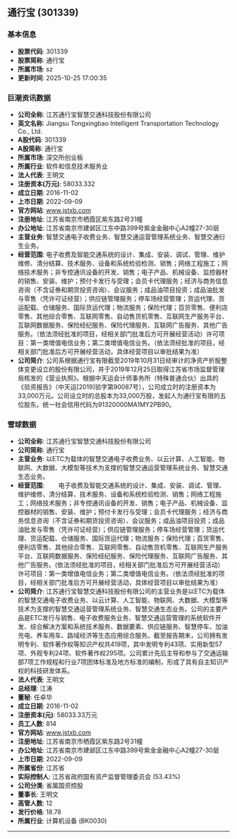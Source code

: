 ## 通行宝 (301339)

### 基本信息

- **股票代码**: 301339
- **股票简称**: 通行宝
- **所属市场**: sz
- **更新时间**: 2025-10-25 17:00:35

### 巨潮资讯数据

- **公司全称**: 江苏通行宝智慧交通科技股份有限公司
- **英文名称**: Jiangsu Tongxingbao Intelligent Transportation Technology Co., Ltd.
- **A股代码**: 301339
- **A股简称**: 通行宝
- **所属市场**: 深交所创业板
- **所属行业**: 软件和信息技术服务业
- **法人代表**: 王明文
- **注册资本(万元)**: 58033.332
- **成立日期**: 2016-11-02
- **上市日期**: 2022-09-09
- **官方网站**: www.jstxb.com
- **注册地址**: 江苏省南京市栖霞区紫东路2号31幢
- **办公地址**: 江苏省南京市建邺区江东中路399号紫金金融中心A2幢27-30层
- **主营业务**: 智慧交通电子收费业务、智慧交通运营管理系统业务、智慧交通衍生业务。
- **经营范围**: 电子收费及智能交通系统的设计、集成、安装、调试、管理、维护维修、清分结算、技术服务、设备和系统检验检测、销售；网络工程施工；网络技术服务；非专控通讯设备的开发、销售；电子产品、机械设备、监控器材的销售、安装、维护；预付卡发行与受理；会员卡代理服务；经济与商务信息咨询（不含证券和期货投资咨询）、会议服务；成品油项目投资；成品油批发与零售（凭许可证经营）；供应链管理服务；停车场经营管理；货运代理、货运配载、仓储服务、国际货运代理；物流服务；保险代理；百货零售、便利店零售、其他综合零售、互联网零售、自动售货机零售、互联网生产服务平台、互联网数据服务、保险经纪服务、保险代理服务、互联网广告服务、其他广告服务。（依法须经批准的项目，经相关部门批准后方可开展经营活动）许可项目：第一类增值电信业务；第二类增值电信业务。（依法须经批准的项目，经相关部门批准后方可开展经营活动，具体经营项目以审批结果为准）
- **公司简介**: 公司系根据通行宝有限截至2019年10月31日经审计的净资产折股整体变更设立的股份有限公司，并于2019年12月25日取得江苏省市场监督管理局核发的《营业执照》。根据中天运会计师事务所（特殊普通合伙）出具的《验资报告》（中天运[2019]验字第90087号），公司成立时的注册资本为33,000万元。公司设立时的总股本为33,000万股，发起人为通行宝有限的五位股东。统一社会信用代码为91320000MA1MY2PB90。

### 雪球数据

- **公司全称**: 江苏通行宝智慧交通科技股份有限公司
- **公司简称**: 通行宝
- **主营业务**: 以ETC为载体的智慧交通电子收费业务、以云计算、人工智能、物联网、大数据、大模型等技术为支撑的智慧交通运营管理系统业务、智慧交通生态业务。
- **经营范围**: 　　电子收费及智能交通系统的设计、集成、安装、调试、管理、维护维修、清分结算、技术服务、设备和系统检验检测、销售；网络工程施工；网络技术服务；非专控通讯设备的开发、销售；电子产品、机械设备、监控器材的销售、安装、维护；预付卡发行与受理；会员卡代理服务；经济与商务信息咨询（不含证券和期货投资咨询）、会议服务；成品油项目投资；成品油批发与零售（凭许可证经营）；供应链管理服务；停车场经营管理；货运代理、货运配载、仓储服务、国际货运代理；物流服务；保险代理；百货零售、便利店零售、其他综合零售、互联网零售、自动售货机零售、互联网生产服务平台、互联网数据服务、保险经纪服务、保险代理服务、互联网广告服务、其他广告服务。(依法须经批准的项目，经相关部门批准后方可开展经营活动）许可项目：第一类增值电信业务；第二类增值电信业务。（依法须经批准的项目，经相关部门批准后方可开展经营活动，具体经营项目以审批结果为准）
- **公司简介**: 江苏通行宝智慧交通科技股份有限公司的主营业务是以ETC为载体的智慧交通电子收费业务、以云计算、人工智能、物联网、大数据、大模型等技术为支撑的智慧交通运营管理系统业务、智慧交通生态业务。公司的主要产品是ETC发行与销售、电子收费服务业务、智慧交通运营管理的系统软件开发、综合解决方案和系统技术服务、数据要素、供应链服务、智慧停车、加油充电、养车用车、路域经济等生态应用综合服务。截至报告期末，公司拥有发明专利、软件著作权等知识产权共419项，其中发明专利43项、实用新型57项、外观专利24项、软件著作权295项。公司累计先后主导和参与了交通运输部7项工作规程和行业7项团体标准及地方标准的编制，形成了具有自主知识产权的科技研发体系。
- **法人代表**: 王明文
- **总经理**: 江涛
- **董秘**: 任卓华
- **成立日期**: 2016-11-02
- **注册资本(元)**: 58033.33万元
- **员工人数**: 814
- **官方网站**: www.jstxb.com
- **注册地址**: 江苏省南京市栖霞区紫东路2号31幢
- **办公地址**: 江苏省南京市建邺区江东中路399号紫金金融中心A2幢27-30层
- **上市日期**: 2022-09-09
- **所属省份**: 江苏省
- **实际控制人**: 江苏省政府国有资产监督管理委员会 (53.43%)
- **公司分类**: 省属国资控股
- **董事长**: 王明文
- **高管人数**: 12
- **发行价格**: 18.78
- **所属行业**: 计算机设备 (BK0030)

---